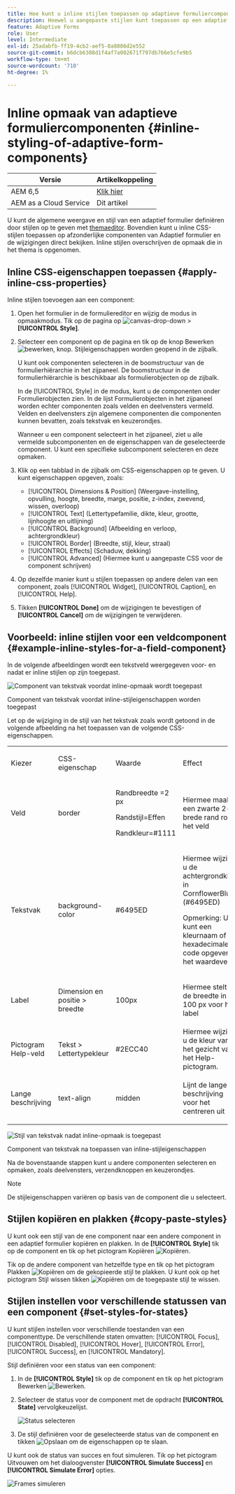 ```yaml
---
title: Hoe kunt u inline stijlen toepassen op adaptieve formuliercomponenten?
description: Hoewel u aangepaste stijlen kunt toepassen op een adaptief formulier, kunt u ook inline CSS-eigenschappen toepassen op afzonderlijke componenten van een adaptief formulier. Leer hoe u inlinestijlen kunt toepassen op componenten van adaptieve formulieren. Dig dieper in het gebruik van een voorbeeld om inline stijl toe te passen op een component van het tekstgebied.
feature: Adaptive Forms
role: User
level: Intermediate
exl-id: 25adabfb-ff19-4cb2-aef5-0a8086d2e552
source-git-commit: b6dcb6308d1f4af7a002671f797db766e5cfe9b5
workflow-type: tm+mt
source-wordcount: '710'
ht-degree: 1%

---
```


# Inline opmaak van adaptieve formuliercomponenten {#inline-styling-of-adaptive-form-components}

| Versie | Artikelkoppeling |
| -------- | ---------------------------- |
| AEM 6,5 | [Klik hier](https://experienceleague.adobe.com/docs/experience-manager-65/forms/adaptive-forms-basic-authoring/inline-style-adaptive-forms.html) |
| AEM as a Cloud Service | Dit artikel |

U kunt de algemene weergave en stijl van een adaptief formulier definiëren door stijlen op te geven met [themaeditor](themes.md). Bovendien kunt u inline CSS-stijlen toepassen op afzonderlijke componenten van Adaptief formulier en de wijzigingen direct bekijken. Inline stijlen overschrijven de opmaak die in het thema is opgenomen.

## Inline CSS-eigenschappen toepassen {#apply-inline-css-properties}

Inline stijlen toevoegen aan een component:

1. Open het formulier in de formuliereditor en wijzig de modus in opmaakmodus. Tik op de pagina op ![canvas-drop-down](assets/Smock_ChevronDown.svg) > **[!UICONTROL Style]**.
1. Selecteer een component op de pagina en tik op de knop Bewerken ![bewerken, knop](assets/edit.svg). Stijleigenschappen worden geopend in de zijbalk.

   U kunt ook componenten selecteren in de boomstructuur van de formulierhiërarchie in het zijpaneel. De boomstructuur in de formulierhiërarchie is beschikbaar als formulierobjecten op de zijbalk.

   In de [!UICONTROL Style] in de modus, kunt u de componenten onder Formulierobjecten zien. In de lijst Formulierobjecten in het zijpaneel worden echter componenten zoals velden en deelvensters vermeld. Velden en deelvensters zijn algemene componenten die componenten kunnen bevatten, zoals tekstvak en keuzerondjes.

   Wanneer u een component selecteert in het zijpaneel, ziet u alle vermelde subcomponenten en de eigenschappen van de geselecteerde component. U kunt een specifieke subcomponent selecteren en deze opmaken.

1. Klik op een tabblad in de zijbalk om CSS-eigenschappen op te geven. U kunt eigenschappen opgeven, zoals:

   * [!UICONTROL Dimensions & Position] (Weergave-instelling, opvulling, hoogte, breedte, marge, positie, z-index, zwevend, wissen, overloop)
   * [!UICONTROL Text] (Lettertypefamilie, dikte, kleur, grootte, lijnhoogte en uitlijning)
   * [!UICONTROL Background] (Afbeelding en verloop, achtergrondkleur)
   * [!UICONTROL Border] (Breedte, stijl, kleur, straal)
   * [!UICONTROL Effects] (Schaduw, dekking)
   * [!UICONTROL Advanced] (Hiermee kunt u aangepaste CSS voor de component schrijven)

1. Op dezelfde manier kunt u stijlen toepassen op andere delen van een component, zoals [!UICONTROL Widget], [!UICONTROL Caption], en [!UICONTROL Help].
1. Tikken **[!UICONTROL Done]** om de wijzigingen te bevestigen of **[!UICONTROL Cancel]** om de wijzigingen te verwijderen.

## Voorbeeld: inline stijlen voor een veldcomponent {#example-inline-styles-for-a-field-component}

In de volgende afbeeldingen wordt een tekstveld weergegeven voor- en nadat er inline stijlen op zijn toegepast.

![Component van tekstvak voordat inline-opmaak wordt toegepast](assets/no-style.png)

Component van tekstvak voordat inline-stijleigenschappen worden toegepast

Let op de wijziging in de stijl van het tekstvak zoals wordt getoond in de volgende afbeelding na het toepassen van de volgende CSS-eigenschappen.

<table>
 <tbody>
  <tr>
   <td><p>Kiezer</p> </td>
   <td><p>CSS-eigenschap</p> </td>
   <td><p>Waarde</p> </td>
   <td><p>Effect</p> </td>
  </tr>
  <tr>
   <td><p>Veld</p> </td>
   <td><p>border</p> </td>
   <td><p>Randbreedte =2 px</p> <p>Randstijl=Effen</p> <p>Randkleur=#1111</p> </td>
   <td><p>Hiermee maakt u een zwarte 2-px brede rand rond het veld</p> </td>
  </tr>
  <tr>
   <td><p>Tekstvak</p> </td>
   <td><p>background-color</p> </td>
   <td><p>#6495ED</p> </td>
   <td><p>Hiermee wijzigt u de achtergrondkleur in CornflowerBlue (#6495ED)</p> <p>Opmerking: U kunt een kleurnaam of hexadecimale code opgeven in het waardeveld.</p> </td>
  </tr>
  <tr>
   <td><p>Label</p> </td>
   <td><p>Dimension en positie &gt; breedte</p> </td>
   <td><p>100px</p> </td>
   <td><p>Hiermee stelt u de breedte in op 100 px voor het label</p> </td>
  </tr>
  <tr>
   <td>Pictogram Help-veld</td>
   <td>Tekst &gt; Lettertypekleur</td>
   <td>#2ECC40</td>
   <td>Hiermee wijzigt u de kleur van het gezicht van het Help-pictogram.</td>
  </tr>
  <tr>
   <td><p>Lange beschrijving</p> </td>
   <td><p>text-align</p> </td>
   <td><p>midden</p> </td>
   <td><p>Lijnt de lange beschrijving voor het centreren uit</p> </td>
  </tr>
 </tbody>
</table>

![Stijl van tekstvak nadat inline-opmaak is toegepast](assets/applied-style.png)

Component van tekstvak na toepassen van inline-stijleigenschappen

Na de bovenstaande stappen kunt u andere componenten selecteren en opmaken, zoals deelvensters, verzendknoppen en keuzerondjes.

>[!NOTE]
>
>De stijleigenschappen variëren op basis van de component die u selecteert.

## Stijlen kopiëren en plakken {#copy-paste-styles}

U kunt ook een stijl van de ene component naar een andere component in een adaptief formulier kopiëren en plakken. In de **[!UICONTROL Style]** tik op de component en tik op het pictogram Kopiëren ![Kopiëren](assets/property-copy-icon.svg).

Tik op de andere component van hetzelfde type en tik op het pictogram Plakken ![Kopiëren](assets/Smock_Paste_18_N.svg) om de gekopieerde stijl te plakken. U kunt ook op het pictogram Stijl wissen tikken ![Kopiëren](assets/clear-style-icon.svg) om de toegepaste stijl te wissen.

## Stijlen instellen voor verschillende statussen van een component {#set-styles-for-states}

U kunt stijlen instellen voor verschillende toestanden van een componenttype. De verschillende staten omvatten: [!UICONTROL Focus], [!UICONTROL Disabled], [!UICONTROL Hover], [!UICONTROL Error], [!UICONTROL Success], en [!UICONTROL Mandatory].

Stijl definiëren voor een status van een component:

1. In de **[!UICONTROL Style]** tik op de component en tik op het pictogram Bewerken ![Bewerken](assets/Smock_Edit_18_N.svg).

1. Selecteer de status voor de component met de opdracht **[!UICONTROL State]** vervolgkeuzelijst.

   ![Status selecteren](assets/select-state.png)

1. De stijl definiëren voor de geselecteerde status van de component en tikken ![Opslaan](assets/save_icon.svg) om de eigenschappen op te slaan.

U kunt ook de status van succes en fout simuleren. Tik op het pictogram Uitvouwen om het dialoogvenster **[!UICONTROL Simulate Success]** en **[!UICONTROL Simulate Error]** opties.

![Frames simuleren](assets/simulate-states.png)
